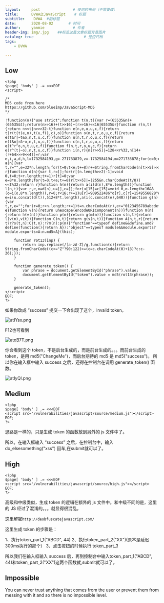 ```yaml
---
layout:     post               # 使用的布局（不需要改）
title:      DVWA之JavaScript    # 标题 
subtitle:    DVWA  #副标题
date:       2020-08-02       # 时间
author:     yanmie             # 作者
header-img: img/.jpg    ##标签这篇文章标题背景图片
catalog: true                       # 是否归档
tags:                               
    - DVWA
  
--- 
```


## Low

```
<?php
$page[ 'body' ] .= <<<EOF
<script>

/*
MD5 code from here
https://github.com/blueimp/JavaScript-MD5
*/

!function(n){"use strict";function t(n,t){var r=(65535&n)+(65535&t);return(n>>16)+(t>>16)+(r>>16)<<16|65535&r}function r(n,t){return n<<t|n>>>32-t}function e(n,e,o,u,c,f){return t(r(t(t(e,n),t(u,f)),c),o)}function o(n,t,r,o,u,c,f){return e(t&r|~t&o,n,t,u,c,f)}function u(n,t,r,o,u,c,f){return e(t&o|r&~o,n,t,u,c,f)}function c(n,t,r,o,u,c,f){return e(t^r^o,n,t,u,c,f)}function f(n,t,r,o,u,c,f){return e(r^(t|~o),n,t,u,c,f)}function i(n,r){n[r>>5]|=128<<r%32,n[14+(r+64>>>9<<4)]=r;var e,i,a,d,h,l=1732584193,g=-271733879,v=-1732584194,m=271733878;for(e=0;e<n.length;e+=16)i=l,a=g,d=v,h=m,g=f(g=f(g=f(g=f(g=c(g=c(g=c(g=c(g=u(g=u(g=u(g=u(g=o(g=o(g=o(g=o(g,v=o(v,m=o(m,l=o(l,g,v,m,n[e],7,-680876936),g,v,n[e+1],12,-389564586),l,g,n[e+2],17,606105819),m,l,n[e+3],22,-1044525330),v=o(v,m=o(m,l=o(l,g,v,m,n[e+4],7,-176418897),g,v,n[e+5],12,1200080426),l,g,n[e+6],17,-1473231341),m,l,n[e+7],22,-45705983),v=o(v,m=o(m,l=o(l,g,v,m,n[e+8],7,1770035416),g,v,n[e+9],12,-1958414417),l,g,n[e+10],17,-42063),m,l,n[e+11],22,-1990404162),v=o(v,m=o(m,l=o(l,g,v,m,n[e+12],7,1804603682),g,v,n[e+13],12,-40341101),l,g,n[e+14],17,-1502002290),m,l,n[e+15],22,1236535329),v=u(v,m=u(m,l=u(l,g,v,m,n[e+1],5,-165796510),g,v,n[e+6],9,-1069501632),l,g,n[e+11],14,643717713),m,l,n[e],20,-373897302),v=u(v,m=u(m,l=u(l,g,v,m,n[e+5],5,-701558691),g,v,n[e+10],9,38016083),l,g,n[e+15],14,-660478335),m,l,n[e+4],20,-405537848),v=u(v,m=u(m,l=u(l,g,v,m,n[e+9],5,568446438),g,v,n[e+14],9,-1019803690),l,g,n[e+3],14,-187363961),m,l,n[e+8],20,1163531501),v=u(v,m=u(m,l=u(l,g,v,m,n[e+13],5,-1444681467),g,v,n[e+2],9,-51403784),l,g,n[e+7],14,1735328473),m,l,n[e+12],20,-1926607734),v=c(v,m=c(m,l=c(l,g,v,m,n[e+5],4,-378558),g,v,n[e+8],11,-2022574463),l,g,n[e+11],16,1839030562),m,l,n[e+14],23,-35309556),v=c(v,m=c(m,l=c(l,g,v,m,n[e+1],4,-1530992060),g,v,n[e+4],11,1272893353),l,g,n[e+7],16,-155497632),m,l,n[e+10],23,-1094730640),v=c(v,m=c(m,l=c(l,g,v,m,n[e+13],4,681279174),g,v,n[e],11,-358537222),l,g,n[e+3],16,-722521979),m,l,n[e+6],23,76029189),v=c(v,m=c(m,l=c(l,g,v,m,n[e+9],4,-640364487),g,v,n[e+12],11,-421815835),l,g,n[e+15],16,530742520),m,l,n[e+2],23,-995338651),v=f(v,m=f(m,l=f(l,g,v,m,n[e],6,-198630844),g,v,n[e+7],10,1126891415),l,g,n[e+14],15,-1416354905),m,l,n[e+5],21,-57434055),v=f(v,m=f(m,l=f(l,g,v,m,n[e+12],6,1700485571),g,v,n[e+3],10,-1894986606),l,g,n[e+10],15,-1051523),m,l,n[e+1],21,-2054922799),v=f(v,m=f(m,l=f(l,g,v,m,n[e+8],6,1873313359),g,v,n[e+15],10,-30611744),l,g,n[e+6],15,-1560198380),m,l,n[e+13],21,1309151649),v=f(v,m=f(m,l=f(l,g,v,m,n[e+4],6,-145523070),g,v,n[e+11],10,-1120210379),l,g,n[e+2],15,718787259),m,l,n[e+9],21,-343485551),l=t(l,i),g=t(g,a),v=t(v,d),m=t(m,h);return[l,g,v,m]}function a(n){var t,r="",e=32*n.length;for(t=0;t<e;t+=8)r+=String.fromCharCode(n[t>>5]>>>t%32&255);return r}function d(n){var t,r=[];for(r[(n.length>>2)-1]=void 0,t=0;t<r.length;t+=1)r[t]=0;var e=8*n.length;for(t=0;t<e;t+=8)r[t>>5]|=(255&n.charCodeAt(t/8))<<t%32;return r}function h(n){return a(i(d(n),8*n.length))}function l(n,t){var r,e,o=d(n),u=[],c=[];for(u[15]=c[15]=void 0,o.length>16&&(o=i(o,8*n.length)),r=0;r<16;r+=1)u[r]=909522486^o[r],c[r]=1549556828^o[r];return e=i(u.concat(d(t)),512+8*t.length),a(i(c.concat(e),640))}function g(n){var t,r,e="";for(r=0;r<n.length;r+=1)t=n.charCodeAt(r),e+="0123456789abcdef".charAt(t>>>4&15)+"0123456789abcdef".charAt(15&t);return e}function v(n){return unescape(encodeURIComponent(n))}function m(n){return h(v(n))}function p(n){return g(m(n))}function s(n,t){return l(v(n),v(t))}function C(n,t){return g(s(n,t))}function A(n,t,r){return t?r?s(t,n):C(t,n):r?m(n):p(n)}"function"==typeof define&&define.amd?define(function(){return A}):"object"==typeof module&&module.exports?module.exports=A:n.md5=A}(this);

    function rot13(inp) {
        return inp.replace(/[a-zA-Z]/g,function(c){return String.fromCharCode((c<="Z"?90:122)>=(c=c.charCodeAt(0)+13)?c:c-26);});
    }

    function generate_token() {
        var phrase = document.getElementById("phrase").value;
        document.getElementById("token").value = md5(rot13(phrase));
    }

    generate_token();
</script>
EOF;
?>
```

如果你改成 “success” 提交一下会出现了这个，Invalid token。

![atIYsx.png](https://s1.ax1x.com/2020/08/02/atIYsx.png)

F12也可看到

![atoB7T.png](https://s1.ax1x.com/2020/08/02/atoB7T.png)

你会看到这个 token，不是后台生成的，而是前台生成的。。。而前台生成的 token，是用 md5("ChangeMe")，而后台期待的 md5 是 md5("success")。
所以你在输入框中输入 success 之后，还得在控制台在调用 generate_token() 函数。

![atIyQI.png](https://s1.ax1x.com/2020/08/02/atIyQI.png)

## Medium 

```
<?php
$page[ 'body' ] .= <<<EOF
<script src="/vulnerabilities/javascript/source/medium.js"></script>
EOF;
?>
```

思路是一样的，只是生成 token 的函数放到另外的 js 文件中了。

所以，在输入框输入 “success” 之后，在控制台中，输入do_elsesomething("xss") 回车,在submit就可以了。

## High

```
<?php
$page[ 'body' ] .= <<<EOF
<script src="/vulnerabilities/javascript/source/high.js"></script>
EOF;
?>
```

高级和中级类似，生成 token 的逻辑在额外的 js 文件中。和中级不同的是，这里的 JS 经过了混淆的。。。就显得很混乱。

这里解密`http://deobfuscatejavascript.com/`

这里生成 token 的步骤是：

1、执行token_part_1("ABCD", 44)
2、执行token_part_2("XX")(原本是延迟 300ms执行的那个）
3、点击按钮的时候执行 token_part_3

所以我们在输入框输入 success 后，再到控制台中输入token_part_1("ABCD", 44)和token_part_2("XX")这两个函数就,submit就可以了。

## Impossible

You can never trust anything that comes from the user or prevent them from messing with it and so there is no impossible level. 